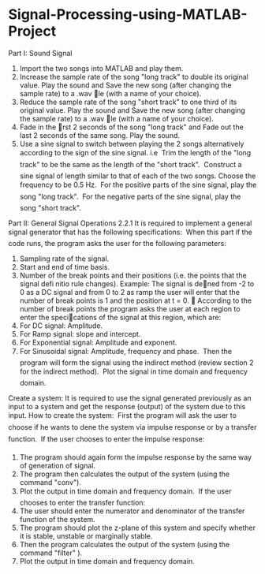 # Signal-Processing-using-MATLAB-Project
Part I: Sound Signal
1. Import the two songs into MATLAB and play them.
2. Increase the sample rate of the song "long track" to double its original value. Play the
sound and Save the new song (after changing the sample rate) to a .wav le (with a name
of your choice).
3. Reduce the sample rate of the song "short track" to one third of its original value. Play
the sound and Save the new song (after changing the sample rate) to a .wav le (with a
name of your choice).
4. Fade in the rst 2 seconds of the song "long track" and Fade out the last 2 seconds of the
same song. Play the sound.
5. Use a sine signal to switch between playing the 2 songs alternatively according to the sign
of the sine signal.
i.e
 Trim the length of the "long track" to be the same as the length of the "short track".
 Construct a sine signal of length similar to that of each of the two songs. Choose the
frequency to be 0.5 Hz.
 For the positive parts of the sine signal, play the song "long track".
 For the negative parts of the sine signal, play the song "short track".

Part II: General Signal Operations
2.2.1 It is required to implement a general signal generator that has the following specifications:
 When this part if the code runs, the program asks the user for the following parameters:
1. Sampling rate of the signal.
2. Start and end of time basis.
3. Number of the break points and their positions (i.e. the points that the signal defi
nitio rule changes).
Example: The signal is dened from -2 to 0 as a DC signal and from 0 to 2 as ramp
the user will enter that the number of break points is 1 and the position at t = 0.
 According to the number of break points the program asks the user at each region to enter
the specications of the signal at this region, which are:
1. For DC signal: Amplitude.
2. For Ramp signal: slope and intercept.
3. For Exponential signal: Amplitude and exponent.
4. For Sinusoidal signal: Amplitude, frequency and phase.
 Then the program will form the signal using the indirect method (review section 2 for the
indirect method).
 Plot the signal in time domain and frequency domain.


Create a system:
It is required to use the signal generated previously as an input to a system and get the response
(output) of the system due to this input.
How to create the system:
 First the program will ask the user to choose if he wants to dene the system via impulse
response or by a transfer function.
 If the user chooses to enter the impulse response:
1. The program should again form the impulse response by the same way of generation
of signal.
2. The program then calculates the output of the system (using the command "conv").
3. Plot the output in time domain and frequency domain.
 If the user chooses to enter the transfer function:
1. The user should enter the numerator and denominator of the transfer function of the
system.
2. The program should plot the z-plane of this system and specify whether it is stable,
unstable or marginally stable.
3. Then the program calculates the output of the system (using the command "filter" ).
4. Plot the output in time domain and frequency domain.
